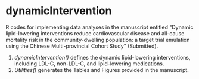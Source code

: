 # dynamicIntervention

R codes for implementing data analyses in the manuscript entitled "Dynamic lipid-lowering interventions reduce cardiovascular disease and all-cause mortality risk in the community-dwelling population: a target trial emulation using the Chinese Multi-provincial Cohort Study" (Submitted). 

1. _dynamicIntervention()_ defines the dynamic lipid-lowering interventions, including LDL-C, non-LDL-C, and lipid-lowering medications.
2. _Utilities()_ generates the Tables and Figures provided in the manuscript.
